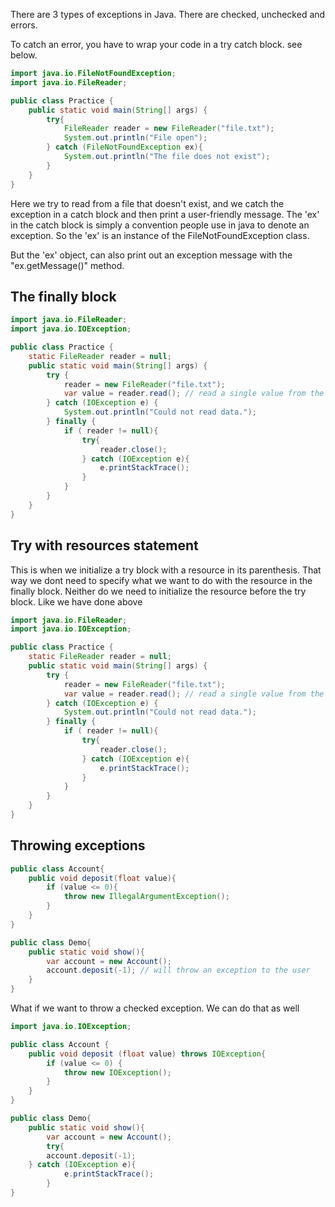 There are 3 types of exceptions in Java. There are checked, unchecked and errors.

To catch an error, you have to wrap your code in a try catch block. see below.
```java
import java.io.FileNotFoundException;
import java.io.FileReader;

public class Practice {
    public static void main(String[] args) {
        try{
            FileReader reader = new FileReader("file.txt");
            System.out.println("File open");
        } catch (FileNotFoundException ex){
            System.out.println("The file does not exist");
        }
    }
}
```
Here we try to read from a file that doesn't exist, and we catch the exception in a catch block and then print a user-friendly message. The 'ex' in the catch block is simply a convention people use in java to denote an exception. So the 'ex' is an instance of the FileNotFoundException class.

But the 'ex' object, can also print out an exception message with the "ex.getMessage()" method.  

## The finally block
```java
import java.io.FileReader;
import java.io.IOException;

public class Practice {
    static FileReader reader = null;
    public static void main(String[] args) {
        try {
            reader = new FileReader("file.txt");
            var value = reader.read(); // read a single value from the file
        } catch (IOException e) {
            System.out.println("Could not read data.");
        } finally {
            if ( reader != null){
                try{
                    reader.close();
                } catch (IOException e){
                    e.printStackTrace();
                }
            }
        }
    }
}
```

## Try with resources statement
This is when we initialize a try block with a resource in its parenthesis. That way we dont need to specify what we want to do with the resource in the finally block. Neither do we need to initialize the resource before the try block. Like we have done above
```java
import java.io.FileReader;
import java.io.IOException;

public class Practice {
    static FileReader reader = null;
    public static void main(String[] args) {
        try {
            reader = new FileReader("file.txt");
            var value = reader.read(); // read a single value from the file
        } catch (IOException e) {
            System.out.println("Could not read data.");
        } finally {
            if ( reader != null){
                try{
                    reader.close();
                } catch (IOException e){
                    e.printStackTrace();
                }
            }
        }
    }
}
```


## Throwing exceptions
```java
public class Account{
    public void deposit(float value){
        if (value <= 0){
            throw new IllegalArgumentException();
        }
    }
}

public class Demo{
    public static void show(){
        var account = new Account();
        account.deposit(-1); // will throw an exception to the user
    }
}
```

What if we want to throw a checked exception. We can do that as well

```java
import java.io.IOException;

public class Account {
    public void deposit (float value) throws IOException{
        if (value <= 0) {
            throw new IOException();
        }
    }
}

public class Demo{
    public static void show(){
        var account = new Account();
        try{
        account.deposit(-1);
    } catch (IOException e){
            e.printStackTrace();
        }
}
```